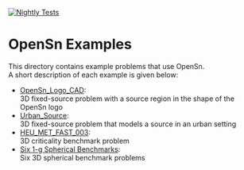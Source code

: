 [![Nightly Tests](https://github.com/Open-Sn/OpenSnAppsPublic/actions/workflows/nightly.yaml/badge.svg)](https://github.com/Open-Sn/OpenSnAppsPublic/actions/workflows/nightly.yaml)

# OpenSn Examples

This directory contains example problems that use OpenSn.  
A short description of each example is given below:

- [OpenSn_Logo_CAD](./OpenSn_Logo_CAD/README.md):  
    3D fixed-source problem with a source region in the shape of the OpenSn logo
- [Urban_Source](./Urban_Source/README.md):  
    3D fixed-source problem that models a source in an urban setting
- [HEU_MET_FAST_003](./HEU_MET_FAST_003/README.md):  
    3D criticality benchmark problem
- [Six 1-g Spherical Benchmarks](./Six_1g_spherical_benchmarks/README.md):  
    Six 3D spherical benchmark problems
